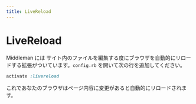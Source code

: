 ```yaml
---
title: LiveReload
---
```


# LiveReload

Middleman には サイト内のファイルを編集する度にブラウザを自動的にリロードする拡張がついています。`config.rb` を開いて次の行を追加してください。

``` ruby
activate :livereload
```

これであなたのブラウザはページ内容に変更があると自動的にリロードされます。
